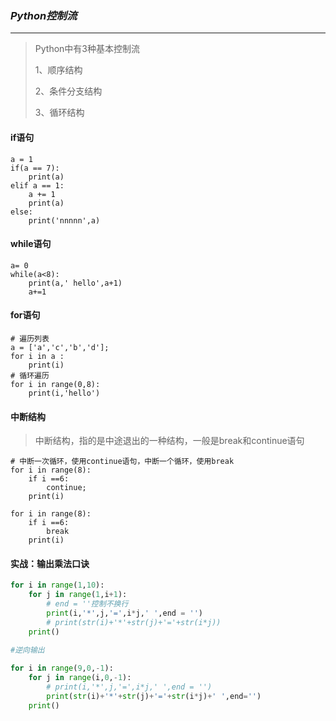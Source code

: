 ### *Python控制流*

---

> Python中有3种基本控制流
>
> 1、顺序结构
>
> 2、条件分支结构
>
> 3、循环结构



#### if语句

```
a = 1
if(a == 7):
    print(a)
elif a == 1:
    a += 1
    print(a)
else:
    print('nnnnn',a)
```

#### while语句

```
a= 0
while(a<8):
    print(a,' hello',a+1)
    a+=1
```

#### for语句

```
# 遍历列表
a = ['a','c','b','d'];
for i in a :
    print(i)
# 循环遍历
for i in range(0,8):
    print(i,'hello')
```

#### 中断结构

> 中断结构，指的是中途退出的一种结构，一般是break和continue语句

```
# 中断一次循环，使用continue语句，中断一个循环，使用break
for i in range(8):
    if i ==6:
        continue;
    print(i)
    
for i in range(8):
    if i ==6:
        break
    print(i)
```



#### 实战：输出乘法口诀

```python
for i in range(1,10):
    for j in range(1,i+1):
        # end = ''控制不换行
        print(i,'*',j,'=',i*j,' ',end = '') 
        # print(str(i)+'*'+str(j)+'='+str(i*j))
    print()
    
#逆向输出

for i in range(9,0,-1):
    for j in range(i,0,-1):
        # print(i,'*',j,'=',i*j,' ',end = '')
        print(str(i)+'*'+str(j)+'='+str(i*j)+' ',end='')
    print()    
```

